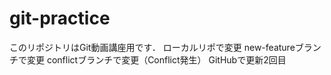 # git-practice
このリポジトリはGit動画講座用です．
ローカルリポで変更
new-featureブランチで変更
conflictブランチで変更（Conflict発生）
GitHubで更新2回目
